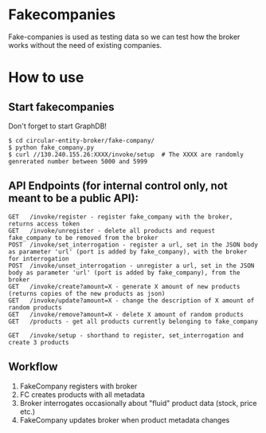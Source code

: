 # Fakecompanies 
Fake-companies is used as testing data so we can test how the broker works without the need of existing companies. 


# How to use

## Start fakecompanies 
Don't forget to start GraphDB!
```
$ cd circular-entity-broker/fake-company/
$ python fake_company.py
$ curl //130.240.155.26:XXXX/invoke/setup  # The XXXX are randomly genrerated number between 5000 and 5999
```
## API Endpoints (for internal control only, not meant to be a public API):
```
GET   /invoke/register - register fake_company with the broker, returns access token
GET   /invoke/unregister - delete all products and request fake_company to be removed from the broker
POST  /invoke/set_interrogation - register a url, set in the JSON body as parameter 'url' (port is added by fake_company), with the broker for interrogation
POST  /invoke/unset_interrogation - unregister a url, set in the JSON body as parameter 'url' (port is added by fake_company), from the broker
GET   /invoke/create?amount=X - generate X amount of new products (returns copies of the new products as json)
GET   /invoke/update?amount=X - change the description of X amount of random products
GET   /invoke/remove?amount=X - delete X amount of random products
GET   /products - get all products currently belonging to fake_company

GET   /invoke/setup - shorthand to register, set_interrogation and create 3 products
```

## Workflow

1. FakeCompany registers with broker
2. FC creates products with all metadata
3. Broker interrogates occasionally about "fluid" product data (stock, price etc.)
4. FakeCompany updates broker when product metadata changes
